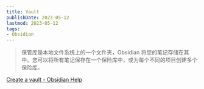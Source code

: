 ```yaml
---
title: Vault
publishDate: 2023-05-12
lastmod: 2023-05-12
tags:
- Obsidian 
---
```


> 保管库是本地文件系统上的一个文件夹，Obsidian 将您的笔记存储在其中。您可以将所有笔记保存在一个保险库中，或为每个不同的项目创建多个保险库。

[Create a vault - Obsidian Help](https://help.obsidian.md/Getting+started/Create+a+vault)
